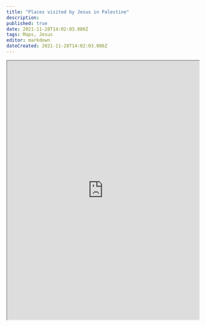 ```yaml
---
title: "Places visited by Jesus in Palestine"
description: 
published: true
date: 2021-11-28T14:02:03.086Z
tags: Maps, Jesus
editor: markdown
dateCreated: 2021-11-28T14:02:03.086Z
---
```



<iframe src="https://www.google.com/maps/d/embed?mid=1BmwnWua1TecE9a0-es5FFKCRO2ZmqYQ&ehbc=2E312F" width="100%" height="680px"></iframe>